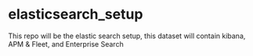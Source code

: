 # elasticsearch_setup
This repo will be the elastic search setup, this dataset will contain kibana, APM &amp; Fleet, and Enterprise Search
